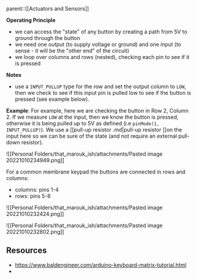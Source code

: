 parent::[[Actuators and Sensors]]


**Operating Principle**
- we can access the "state" of any button by creating a path from 5V to ground through the button
- we need one output (to supply voltage or ground) and one input (to sense - it will be the "other end" of the circuit)
- we loop over columns and rows (nested), checking each pin to see if it is pressed

**Notes**
- use a `INPUT_PULLUP` type for the row and set the output column to `LOW`,  then we check to see if this input pin is pulled low to see if the button is pressed (see example below).

**Example**:
For example, here we are checking the button in Row 2, Column 2. If we measure `LOW` at the input, then we know the button is pressed, otherwise it is being pulled up to 5V as defined (i.e `pinMode(1, INPUT_PULLUP)`). We use a [[pull-up resistor .md|pull-up resistor ]]on the input here so we can be sure of the state (and not require an external pull-down resistor). 

![[Personal Folders/that_marouk_ish/attachments/Pasted image 20221010234949.png]]

For a common membrane keypad the buttons are connected in rows and columns:
- columns:  pins 1-4
- rows: pins 5-8

![[Personal Folders/that_marouk_ish/attachments/Pasted image 20221010232424.png]]

![[Personal Folders/that_marouk_ish/attachments/Pasted image 20221010232802.png]]



## Resources
- https://www.baldengineer.com/arduino-keyboard-matrix-tutorial.html
- 